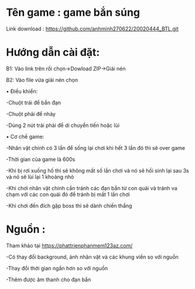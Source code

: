 # Tên game : game bắn súng
Link download : https://github.com/anhminh270622/20020444_BTL.git

# Hướng dẫn cài đặt: 
B1: Vào link trên rồi chọn->Dowload ZIP->Giải nén

B2: Vào file vừa giải nén chọn 

• Điều khiển:

-Chuột trái để bắn đạn

-Chuột phải để nhảy

-Dùng 2 nút trái phải để di chuyển tiến hoặc lùi

• Cơ chế game:

-Nhân vật chính có 3 lần để sống lại chơi khi hết 3 lần đó thì sẽ over game

-Thời gian của game là 600s

-Khi bị rơi xuống hố thì sẽ không mất số lần chơi và nó sẽ hồi sinh lại sau 3s và nó sẽ lùi lại 1 khoảng nhỏ

-Khi chơi nhân vật chính cần tránh các đạn bắn từ con quái và tránh va chạm với các con quái đó để tránh bị mất 1 lần chơi

-Khi chơi đến đích gặp boss thì sẽ dành chiến thắng

# Nguồn :
Tham khảo tại https://phattrienphanmem123az.com/ 

-Có thay đổi background, ảnh nhân vật và các khung viền so với nguồn 

-Thay đổi thời gian ngắn hơn so với nguồn

-Thêm được âm thanh cho đạn bắn 

